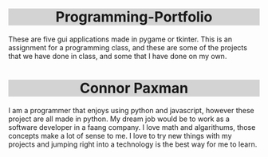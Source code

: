 <h1 style="text-align:center; background:lightgray;">Programming-Portfolio</h1>
<p>These are five gui applications made in pygame or tkinter. This is an assignment for a programming class, and these are some of the projects that we have done in class, and some that I have done on my own.</p>
<h1 style="text-align:center; background:lightgray;">Connor Paxman</h1>
<p>I am a programmer that enjoys using python and javascript, however these project are all made in python. My dream job would be to work as a software developer in a faang company. I love math and algarithums, those concepts make a lot of sense to me. I love to try new things with my projects and jumping right into a technology is the best way for me to learn.</p>
